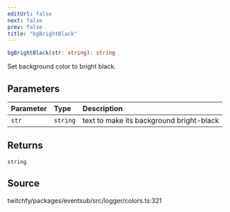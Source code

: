 ```yaml
---
editUrl: false
next: false
prev: false
title: "bgBrightBlack"
---
```


```ts
bgBrightBlack(str: string): string
```

Set background color to bright black.

## Parameters

| Parameter | Type | Description |
| :------ | :------ | :------ |
| `str` | `string` | text to make its background bright-black |

## Returns

`string`

## Source

twitchfy/packages/eventsub/src/logger/colors.ts:321
